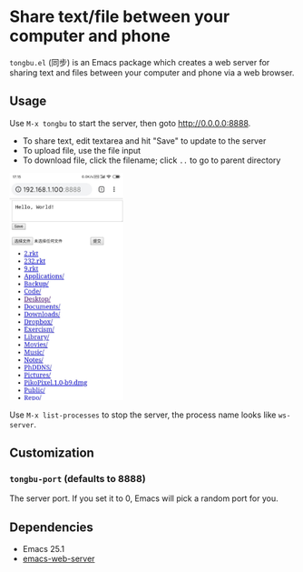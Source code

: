 # Share text/file between your computer and phone

`tongbu.el` (同步) is an Emacs package which creates a web server for sharing
text and files between your computer and phone via a web browser.

## Usage

Use `M-x tongbu` to start the server, then goto http://0.0.0.0:8888.

- To share text, edit textarea and hit "Save" to update to the server
- To upload file, use the file input
- To download file, click the filename; click `..` to go to parent directory

<img src="tongbu.jpg" alt="tongbu.el screenshot" width="200">

Use `M-x list-processes` to stop the server, the process name looks like `ws-server`.

## Customization

### `tongbu-port` (defaults to 8888)

The server port. If you set it to 0, Emacs will pick a random port for you.

## Dependencies

- Emacs 25.1
- [emacs-web-server](https://github.com/eschulte/emacs-web-server)
